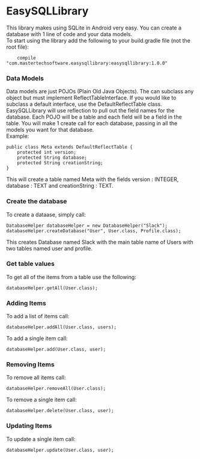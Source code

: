 # EasySQLLibrary
This library makes using SQLite in Android very easy. You can create a database with 1 line of code and your data models.  
To start using the library add the following to your build.gradle file (not the root file):  
```
    compile "com.mastertechsoftware.easysqllibrary:easysqllibrary:1.0.0"
```  
### Data Models
Data models are just POJOs (Plain Old Java Objects). The can subclass any object but must implement ReflectTableInterface. If you would like to subclass a default interface, use the DefaultReflectTable class. EasySQLLibrary will use reflection to pull out the field names for the database. Each POJO will be a table and each field will be a field in the table. You will make 1 create call for each database, passing in all the models you want for that database.  
Example:  

```  
public class Meta extends DefaultReflectTable {  
    protected int version;  
    protected String database;  
    protected String creationString;  
}  
```  

This will create a table named Meta with the fields version : INTEGER, database : TEXT and creationString : TEXT.  

### Create the database  
To create a dataase, simply call: 

```  
DatabaseHelper databaseHelper = new DatabaseHelper("Slack");  
databaseHelper.createDatabase("User", User.class, Profile.class);  
```

This creates Database named Slack with the main table name of Users with two tables named user and profile.  

### Get table values  
To get all of the items from a table use the following:  

```
databaseHelper.getAll(User.class);  
```

### Adding Items
To add a list of items call:  

``` 
databaseHelper.addAll(User.class, users);  
```

To add a single item call:  

```  
databaseHelper.add(User.class, user);  
```

### Removing Items
To remove all items call:  

```
databaseHelper.removeAll(User.class);  
```

To remove a single item call: 

```
databaseHelper.delete(User.class, user);  
```

### Updating Items
To update a single item call: 

```
databaseHelper.update(User.class, user);  
```